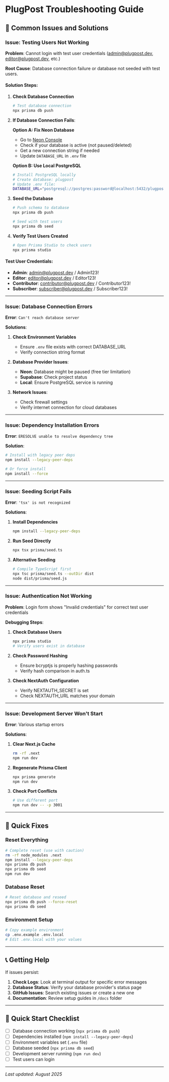 # PlugPost Troubleshooting Guide

## 🚨 Common Issues and Solutions

### Issue: Testing Users Not Working

**Problem**: Cannot login with test user credentials (admin@plugpost.dev, editor@plugpost.dev, etc.)

**Root Cause**: Database connection failure or database not seeded with test users.

#### Solution Steps:

1. **Check Database Connection**
   ```bash
   # Test database connection
   npx prisma db push
   ```

2. **If Database Connection Fails**:
   
   **Option A: Fix Neon Database**
   - Go to [Neon Console](https://console.neon.tech/)
   - Check if your database is active (not paused/deleted)
   - Get a new connection string if needed
   - Update `DATABASE_URL` in `.env` file

   **Option B: Use Local PostgreSQL**
   ```bash
   # Install PostgreSQL locally
   # Create database: plugpost
   # Update .env file:
   DATABASE_URL="postgresql://postgres:password@localhost:5432/plugpost"
   ```

3. **Seed the Database**
   ```bash
   # Push schema to database
   npx prisma db push
   
   # Seed with test users
   npx prisma db seed
   ```

4. **Verify Test Users Created**
   ```bash
   # Open Prisma Studio to check users
   npx prisma studio
   ```

#### Test User Credentials:
- **Admin**: admin@plugpost.dev / Admin123!
- **Editor**: editor@plugpost.dev / Editor123!
- **Contributor**: contributor@plugpost.dev / Contributor123!
- **Subscriber**: subscriber@plugpost.dev / Subscriber123!

---

### Issue: Database Connection Errors

**Error**: `Can't reach database server`

**Solutions**:

1. **Check Environment Variables**
   - Ensure `.env` file exists with correct DATABASE_URL
   - Verify connection string format

2. **Database Provider Issues**:
   - **Neon**: Database might be paused (free tier limitation)
   - **Supabase**: Check project status
   - **Local**: Ensure PostgreSQL service is running

3. **Network Issues**:
   - Check firewall settings
   - Verify internet connection for cloud databases

---

### Issue: Dependency Installation Errors

**Error**: `ERESOLVE unable to resolve dependency tree`

**Solution**:
```bash
# Install with legacy peer deps
npm install --legacy-peer-deps

# Or force install
npm install --force
```

---

### Issue: Seeding Script Fails

**Error**: `'tsx' is not recognized`

**Solutions**:

1. **Install Dependencies**
   ```bash
   npm install --legacy-peer-deps
   ```

2. **Run Seed Directly**
   ```bash
   npx tsx prisma/seed.ts
   ```

3. **Alternative Seeding**
   ```bash
   # Compile TypeScript first
   npx tsc prisma/seed.ts --outDir dist
   node dist/prisma/seed.js
   ```

---

### Issue: Authentication Not Working

**Problem**: Login form shows "Invalid credentials" for correct test user credentials

**Debugging Steps**:

1. **Check Database Users**
   ```bash
   npx prisma studio
   # Verify users exist in database
   ```

2. **Check Password Hashing**
   - Ensure bcryptjs is properly hashing passwords
   - Verify hash comparison in auth.ts

3. **Check NextAuth Configuration**
   - Verify NEXTAUTH_SECRET is set
   - Check NEXTAUTH_URL matches your domain

---

### Issue: Development Server Won't Start

**Error**: Various startup errors

**Solutions**:

1. **Clear Next.js Cache**
   ```bash
   rm -rf .next
   npm run dev
   ```

2. **Regenerate Prisma Client**
   ```bash
   npx prisma generate
   npm run dev
   ```

3. **Check Port Conflicts**
   ```bash
   # Use different port
   npm run dev -- -p 3001
   ```

---

## 🔧 Quick Fixes

### Reset Everything
```bash
# Complete reset (use with caution)
rm -rf node_modules .next
npm install --legacy-peer-deps
npx prisma db push
npx prisma db seed
npm run dev
```

### Database Reset
```bash
# Reset database and reseed
npx prisma db push --force-reset
npx prisma db seed
```

### Environment Setup
```bash
# Copy example environment
cp .env.example .env.local
# Edit .env.local with your values
```

---

## 📞 Getting Help

If issues persist:

1. **Check Logs**: Look at terminal output for specific error messages
2. **Database Status**: Verify your database provider's status page
3. **GitHub Issues**: Search existing issues or create a new one
4. **Documentation**: Review setup guides in `/docs` folder

---

## 🚀 Quick Start Checklist

- [ ] Database connection working (`npx prisma db push`)
- [ ] Dependencies installed (`npm install --legacy-peer-deps`)
- [ ] Environment variables set (`.env` file)
- [ ] Database seeded (`npx prisma db seed`)
- [ ] Development server running (`npm run dev`)
- [ ] Test users can login

---

*Last updated: August 2025*
